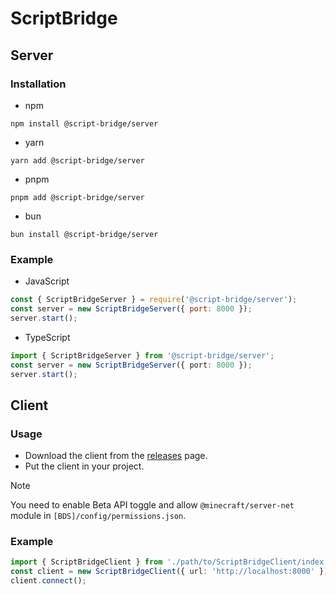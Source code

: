 # ScriptBridge
## Server
### Installation
- npm
```
npm install @script-bridge/server
```
- yarn
```
yarn add @script-bridge/server
```
- pnpm
```
pnpm add @script-bridge/server
```
- bun
```
bun install @script-bridge/server
```

### Example
- JavaScript
```javascript
const { ScriptBridgeServer } = require('@script-bridge/server');
const server = new ScriptBridgeServer({ port: 8000 });
server.start();
```

- TypeScript
```typescript
import { ScriptBridgeServer } from '@script-bridge/server';
const server = new ScriptBridgeServer({ port: 8000 });
server.start();
```

## Client
### Usage
- Download the client from the [releases](https://github.com/tutinoko2048/ScriptBridge/releases) page.
- Put the client in your project.

> [!NOTE]
> You need to enable Beta API toggle and allow `@minecraft/server-net` module in `[BDS]/config/permissions.json`.

### Example
```typescript
import { ScriptBridgeClient } from './path/to/ScriptBridgeClient/index';
const client = new ScriptBridgeClient({ url: 'http://localhost:8000' });
client.connect();
```

